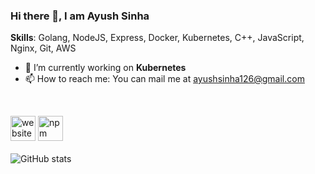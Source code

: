 ### Hi there 👋, I am Ayush Sinha

**Skills**: Golang, NodeJS, Express, Docker, Kubernetes, C++, JavaScript, Nginx, Git, AWS

- 🔭 I’m currently working on **Kubernetes** 
- 📫 How to reach me: You can mail me at ayushsinha126@gmail.com
</br>

[<img src='https://cdn.jsdelivr.net/npm/simple-icons@3.0.1/icons/icloud.svg' alt='website' height='40'>](https://projectstats.herokuapp.com/)  [<img src='https://cdn.jsdelivr.net/npm/simple-icons@3.0.1/icons/npm.svg' alt='npm' height='40'>](https://www.npmjs.com/package/allmiddle)  
</br>
![GitHub stats](https://github-readme-stats.vercel.app/api?username=ayush5588&show_icons=true)  
